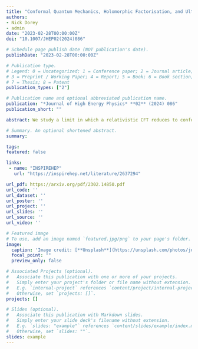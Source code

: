 ```yaml
---
title: "Conformal Quantum Mechanics, Holomorphic Factorisation, and Ultra-Spinning Black Holes"
authors:
- Nick Dorey
- admin
date: "2023-02-28T00:00:00Z"
doi: "10.1007/JHEP02(2024)086"

# Schedule page publish date (NOT publication's date).
publishDate: "2023-02-28T00:00:00Z"

# Publication type.
# Legend: 0 = Uncategorized; 1 = Conference paper; 2 = Journal article;
# 3 = Preprint / Working Paper; 4 = Report; 5 = Book; 6 = Book section;
# 7 = Thesis; 8 = Patent
publication_types: ["2"]

# Publication name and optional abbreviated publication name.
publication: "*Journal of High Energy Physics* **02** (2024) 086"
publication_short: ""

abstract: We study a limit in which a relativistic CFT reduces to conformal quantum mechanics, and relate the partition functions of the two theories. When the initial CFT is holographic, our limit coincides with an ultra-spinning limit in the gravity dual. We therefore propose that ultra-spinning black holes are dual to an appropriate ensemble in finite-dimensional conformal quantum mechanics. The limit is studied in detail for SCFTs in four and six dimensions. These theories have a superconformal index which can be computed by gluing together two or more blocks. Applying our limit to the index effectively isolates a single such block. Our results therefore suggest that ultra-spinning black holes play the role of blocks in the gravitational dual of holomorphic factorisation.

# Summary. An optional shortened abstract.
summary:

tags:
featured: false

links:
 - name: "INSPIREHEP"
   url: "https://inspirehep.net/literature/2637294"

url_pdf: https://arxiv.org/pdf/2302.14850.pdf
url_code: ''
url_dataset: ''
url_poster: ''
url_project: ''
url_slides: ''
url_source: ''
url_video: ''

# Featured image
# To use, add an image named `featured.jpg/png` to your page's folder.
image:
  caption: 'Image credit: [**Unsplash**](https://unsplash.com/photos/jdD8gXaTZsc)'
  focal_point: ""
  preview_only: false

# Associated Projects (optional).
#   Associate this publication with one or more of your projects.
#   Simply enter your project's folder or file name without extension.
#   E.g. `internal-project` references `content/project/internal-project/index.md`.
#   Otherwise, set `projects: []`.
projects: []

# Slides (optional).
#   Associate this publication with Markdown slides.
#   Simply enter your slide deck's filename without extension.
#   E.g. `slides: "example"` references `content/slides/example/index.md`.
#   Otherwise, set `slides: ""`.
slides: example
---
```

